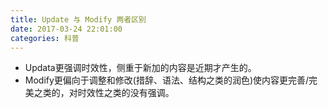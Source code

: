 ```yaml
---
title: Update 与 Modify 两者区别
date: 2017-03-24 22:01:00
categories: 科普
---
```

 - Updata更强调时效性，侧重于新加的内容是近期才产生的。
 - Modify更偏向于调整和修改(措辞、语法、结构之类的润色)使内容更完善/完美之类的，对时效性之类的没有强调。
